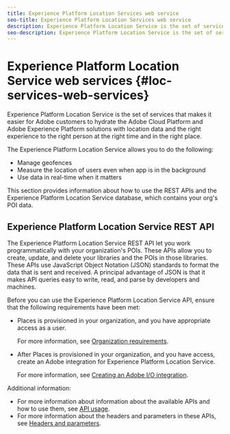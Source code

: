 ```yaml
---
title: Experience Platform Location Services web service
seo-title: Experience Platform Location Services web service
description: Experience Platform Location Service is the set of services that makes it easier for Adobe customers to hydrate the Adobe Experience Cloud and Adobe Experience Platform solutions with location data and the right experience to the right person at the right time and in the right place.
seo-description: Experience Platform Location Service is the set of services that makes it easier for Adobe customers to hydrate the Adobe Experience Cloud and Adobe Experience Platform solutions with location data and the right experience to the right person at the right time and in the right place.
---
```


# Experience Platform Location Service web services {#loc-services-web-services}

Experience Platform Location Service is the set of services that makes it easier for Adobe customers to hydrate the Adobe Cloud Platform and Adobe Experience Platform solutions with location data and the right experience to the right person at the right time and in the right place.

The Experience Platform Location Service allows you to do the following:

* Manage geofences
* Measure the location of users even when app is in the background
* Use data in real-time when it matters

This section provides information about how to use the REST APIs and the  Experience Platform Location Service database, which contains your org's POI data.

## Experience Platform Location Service REST API

The Experience Platform Location Service REST API let you work programmatically with your organization's POIs. These APIs allow you to create, update, and delete your libraries and the POIs in those libraries. These APIs use JavaScript Object Notation (JSON) standards to format the data that is sent and received. A principal advantage of JSON is that it makes API queries easy to write, read, and parse by developers and machines.

Before you can use the Experience Platform Location Service API, ensure that the following requirements have been met:

* Places is provisioned in your organization, and you have appropriate access as a user.

  For more information, see [Organization requirements](/help/loc-services-rest-apis/organizational-requirements.md).

* After Places is provisioned in your organization, and you have access, create an Adobe integration for Experience Platform Location Service. 

  For more information, see [Creating an Adobe I/O integration](/help/loc-services-rest-apis/adobe-i-o-integration/create-a-loc-services-integration.md).

Additional information:

* For more information about information about the available APIs and how to use them, see [API usage](/help/loc-services-rest-apis/api-usage/api-usage.md). 
* For more information about the headers and parameters in these APIs, see [Headers and parameters](/help/loc-services-rest-apis/api-usage/headers-and-parameters.md).

